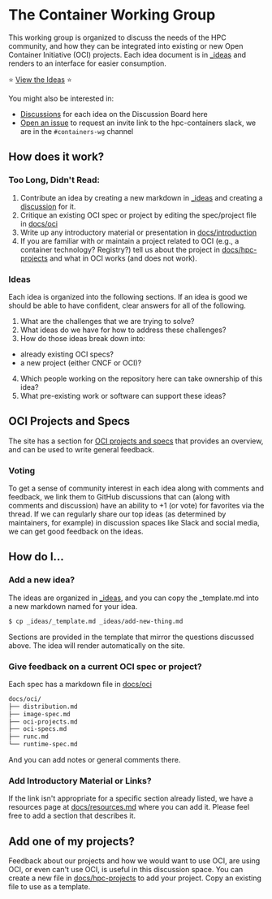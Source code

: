 # The Container Working Group

This working group is organized to discuss the needs of the HPC community, and how
they can be integrated into existing or new Open Container Initiative (OCI) projects.
Each idea document is in [_ideas](_ideas) and renders to an interface for easier
consumption.

⭐ [View the Ideas](https://supercontainers.github.io/containers-wg/) ⭐

You might also be interested in:

 - [Discussions](https://github.com/supercontainers/containers-wg/discussions) for each idea on the Discussion Board here
 - [Open an issue](https://github.com/supercontainers/containers-wg/issues) to request an invite link to the hpc-containers slack, we are in the `#containers-wg` channel

## How does it work?

### Too Long, Didn't Read:

1. Contribute an idea by creating a new markdown in [_ideas](_ideas) and creating a [discussion](https://github.com/supercontainers/containers-wg/discussions) for it.
2. Critique an existing OCI spec or project by editing the spec/project file in [docs/oci](docs/oci)
3. Write up any introductory material or presentation in [docs/introduction](docs/introduction)
4. If you are familiar with or maintain a project related to OCI (e.g., a container technology? Registry?) tell us about the project in [docs/hpc-projects](docs/hpc-projects) and what in OCI works (and does not work).

### Ideas

Each idea is organized into the following sections. If an idea is good we should
be able to have confident, clear answers for all of the following.

1. What are the challenges that we are trying to solve?
2. What ideas do we have for how to address these challenges?
3. How do those ideas break down into:
 - already existing OCI specs?
 - a new project (either CNCF or OCI)?
4. Which people working on the repository here can take ownership of this idea?
5. What pre-existing work or software can support these ideas?

## OCI Projects and Specs

The site has a section for [OCI projects and specs](https://supercontainers.github.io/containers-wg/docs/oci/)
that provides an overview, and can be used to write general feedback.

### Voting

To get a sense of community interest in each idea along with comments and feedback, 
we link them to GitHub discussions that can (along with comments and discussion) 
have an ability to +1 (or vote) for favorites via the thread. If we can regularly
share our top ideas (as determined by maintainers, for example) in discussion spaces
like Slack and social media, we can get good feedback on the ideas.

## How do I...

### Add a new idea?

The ideas are organized in [_ideas](_ideas), and you can copy the _template.md
into a new markdown named for your idea.

```bash
$ cp _ideas/_template.md _ideas/add-new-thing.md
```

Sections are provided in the template that mirror the questions discussed above.
The idea will render automatically on the site.

### Give feedback on a current OCI spec or project?

Each spec has a markdown file in [docs/oci](docs/oci)

```bash
docs/oci/
├── distribution.md
├── image-spec.md
├── oci-projects.md
├── oci-specs.md
├── runc.md
└── runtime-spec.md
```

And you can add notes or general comments there.

### Add Introductory Material or Links?

If the link isn't appropriate for a specific section already listed, we have
a resources page at [docs/resources.md](docs/resources.md) where you can add it.
Please feel free to add a section that describes it.

## Add one of my projects?

Feedback about our projects and how we would want to use OCI, are using OCI, or
even can't use OCI, is useful in this discussion space. You can
create a new file in [docs/hpc-projects](docs/hpc-projects) to add your project.
Copy an existing file to use as a template.
